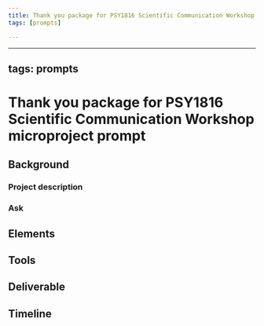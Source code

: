 ```yaml
---
title: Thank you package for PSY1816 Scientific Communication Workshop microproject prompt
tags: [prompts]

---
```


---
tags: prompts
---

# Thank you package for PSY1816 Scientific Communication Workshop microproject prompt

## Background
### Project description

### Ask

## Elements
 
## Tools

## Deliverable

## Timeline
